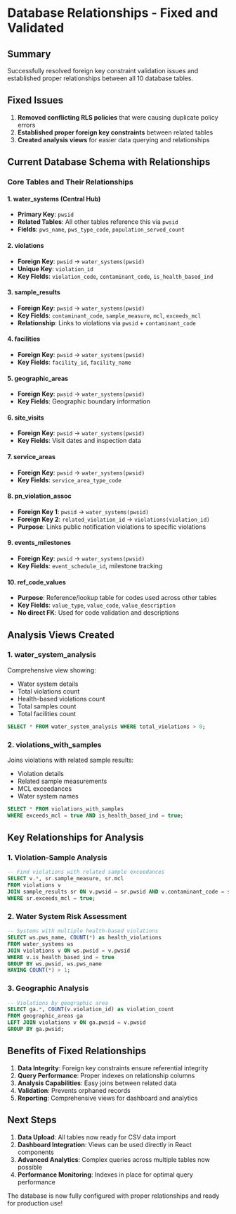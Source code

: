 # Database Relationships - Fixed and Validated

## Summary
Successfully resolved foreign key constraint validation issues and established proper relationships between all 10 database tables.

## Fixed Issues
1. **Removed conflicting RLS policies** that were causing duplicate policy errors
2. **Established proper foreign key constraints** between related tables
3. **Created analysis views** for easier data querying and relationships

## Current Database Schema with Relationships

### Core Tables and Their Relationships

#### 1. **water_systems** (Central Hub)
- **Primary Key**: `pwsid`
- **Related Tables**: All other tables reference this via `pwsid`
- **Fields**: `pws_name`, `pws_type_code`, `population_served_count`

#### 2. **violations**
- **Foreign Key**: `pwsid` → `water_systems(pwsid)`
- **Unique Key**: `violation_id`
- **Key Fields**: `violation_code`, `contaminant_code`, `is_health_based_ind`

#### 3. **sample_results**
- **Foreign Key**: `pwsid` → `water_systems(pwsid)`
- **Key Fields**: `contaminant_code`, `sample_measure`, `mcl`, `exceeds_mcl`
- **Relationship**: Links to violations via `pwsid` + `contaminant_code`

#### 4. **facilities**
- **Foreign Key**: `pwsid` → `water_systems(pwsid)`
- **Key Fields**: `facility_id`, `facility_name`

#### 5. **geographic_areas**
- **Foreign Key**: `pwsid` → `water_systems(pwsid)`
- **Key Fields**: Geographic boundary information

#### 6. **site_visits**
- **Foreign Key**: `pwsid` → `water_systems(pwsid)`
- **Key Fields**: Visit dates and inspection data

#### 7. **service_areas**
- **Foreign Key**: `pwsid` → `water_systems(pwsid)`
- **Key Fields**: `service_area_type_code`

#### 8. **pn_violation_assoc**
- **Foreign Key 1**: `pwsid` → `water_systems(pwsid)`
- **Foreign Key 2**: `related_violation_id` → `violations(violation_id)`
- **Purpose**: Links public notification violations to specific violations

#### 9. **events_milestones**
- **Foreign Key**: `pwsid` → `water_systems(pwsid)`
- **Key Fields**: `event_schedule_id`, milestone tracking

#### 10. **ref_code_values**
- **Purpose**: Reference/lookup table for codes used across other tables
- **Key Fields**: `value_type`, `value_code`, `value_description`
- **No direct FK**: Used for code validation and descriptions

## Analysis Views Created

### 1. **water_system_analysis**
Comprehensive view showing:
- Water system details
- Total violations count
- Health-based violations count
- Total samples count
- Total facilities count

```sql
SELECT * FROM water_system_analysis WHERE total_violations > 0;
```

### 2. **violations_with_samples**
Joins violations with related sample results:
- Violation details
- Related sample measurements
- MCL exceedances
- Water system names

```sql
SELECT * FROM violations_with_samples 
WHERE exceeds_mcl = true AND is_health_based_ind = true;
```

## Key Relationships for Analysis

### 1. **Violation-Sample Analysis**
```sql
-- Find violations with related sample exceedances
SELECT v.*, sr.sample_measure, sr.mcl
FROM violations v
JOIN sample_results sr ON v.pwsid = sr.pwsid AND v.contaminant_code = sr.contaminant_code
WHERE sr.exceeds_mcl = true;
```

### 2. **Water System Risk Assessment**
```sql
-- Systems with multiple health-based violations
SELECT ws.pws_name, COUNT(*) as health_violations
FROM water_systems ws
JOIN violations v ON ws.pwsid = v.pwsid
WHERE v.is_health_based_ind = true
GROUP BY ws.pwsid, ws.pws_name
HAVING COUNT(*) > 1;
```

### 3. **Geographic Analysis**
```sql
-- Violations by geographic area
SELECT ga.*, COUNT(v.violation_id) as violation_count
FROM geographic_areas ga
LEFT JOIN violations v ON ga.pwsid = v.pwsid
GROUP BY ga.pwsid;
```

## Benefits of Fixed Relationships

1. **Data Integrity**: Foreign key constraints ensure referential integrity
2. **Query Performance**: Proper indexes on relationship columns
3. **Analysis Capabilities**: Easy joins between related data
4. **Validation**: Prevents orphaned records
5. **Reporting**: Comprehensive views for dashboard and analytics

## Next Steps

1. **Data Upload**: All tables now ready for CSV data import
2. **Dashboard Integration**: Views can be used directly in React components
3. **Advanced Analytics**: Complex queries across multiple tables now possible
4. **Performance Monitoring**: Indexes in place for optimal query performance

The database is now fully configured with proper relationships and ready for production use!